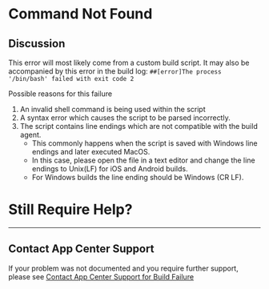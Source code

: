 # Command Not Found

## Discussion
This error will most likely come from a custom build script. It may also be accompanied by this error in the build log: ` ##[error]The process '/bin/bash' failed with exit code 2 `

Possible reasons for this failure
1. An invalid shell command is being used within the script
2. A syntax error which causes the script to be parsed incorrectly.
3. The script contains line endings which are not compatible with the build agent. 
    * This commonly happens when the script is saved with Windows line endings and later executed MacOS.
    * In this case, please open the file in a text editor and change the line endings to Unix(LF) for iOS and Android builds. 
    * For Windows builds the line ending should be Windows (CR LF).

# Still Require Help?
---
## Contact App Center Support
If your problem was not documented and you require further support, please see [Contact App Center Support for Build Failure](/Build/Contact_App_Center_Suport_Build_Issue.md)